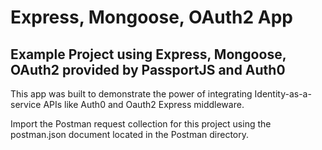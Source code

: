# Express, Mongoose, OAuth2 App 

## Example Project using Express, Mongoose, OAuth2 provided by PassportJS and Auth0

This app was built to demonstrate the power of integrating Identity-as-a-service APIs like Auth0 and Oauth2 Express middleware. 

Import the Postman request collection for this project using the postman.json document located in the Postman directory.
